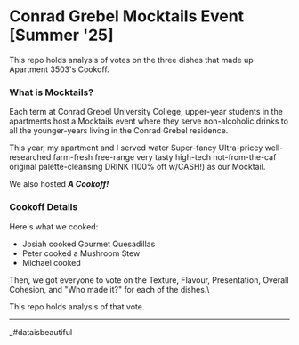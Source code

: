 # Conrad Grebel Mocktails Event [Summer '25]

This repo holds analysis of votes on the three dishes that made up Apartment 3503's Cookoff.

### What is Mocktails?

Each term at Conrad Grebel University College, upper-year students in the apartments host a Mocktails event where they serve non-alcoholic drinks to all the younger-years living in the Conrad Grebel residence.

This year, my apartment and I served ~~water~~ Super-fancy Ultra-pricey well-researched farm-fresh free-range very tasty high-tech not-from-the-caf original palette-cleansing DRINK (100% off w/CASH!) as our Mocktail.

We also hosted **_A Cookoff!_**

### Cookoff Details

Here's what we cooked:

- Josiah cooked Gourmet Quesadillas
- Peter cooked a Mushroom Stew
- Michael cooked

Then, we got everyone to vote on the Texture, Flavour, Presentation, Overall Cohesion, and "Who made it?" for each of the dishes.\

This repo holds analysis of that vote.

---

\_#dataisbeautiful
